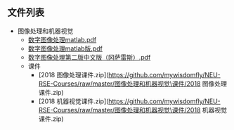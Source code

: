 

## 文件列表

- 图像处理和机器视觉
    - [数字图像处理matlab.pdf](https://github.com/mywisdomfly/NEU-RSE-Courses/raw/master/图像处理和机器视觉/数字图像处理matlab.pdf)
    - [数字图像处理matlab版.pdf](https://github.com/mywisdomfly/NEU-RSE-Courses/raw/master/图像处理和机器视觉/数字图像处理matlab版.pdf)
    - [数字图像处理第二版中文版（冈萨雷斯）.pdf](https://github.com/mywisdomfly/NEU-RSE-Courses/raw/master/图像处理和机器视觉/数字图像处理第二版中文版（冈萨雷斯）.pdf)
    - 课件
        - [2018 图像处理课件.zip](https://github.com/mywisdomfly/NEU-RSE-Courses/raw/master/图像处理和机器视觉\课件/2018 图像处理课件.zip)
        - [2018 机器视觉课件.zip](https://github.com/mywisdomfly/NEU-RSE-Courses/raw/master/图像处理和机器视觉\课件/2018 机器视觉课件.zip)
